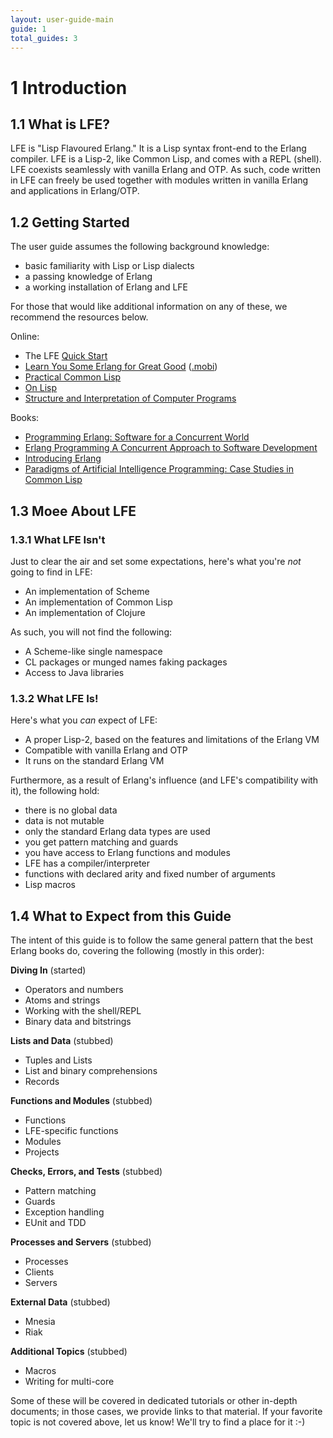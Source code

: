 ```yaml
---
layout: user-guide-main
guide: 1
total_guides: 3
---
```

# 1 Introduction

## 1.1 What is LFE?

LFE is "Lisp Flavoured Erlang." It is a Lisp syntax front-end to the Erlang
compiler. LFE is a Lisp-2, like Common Lisp, and comes with a REPL (shell).
LFE coexists seamlessly with vanilla Erlang and OTP. As such, code written in
LFE can freely be used together with modules written in vanilla Erlang and
applications in Erlang/OTP.

## 1.2 Getting Started

The user guide assumes the following background knowledge:

* basic familiarity with Lisp or Lisp dialects
* a passing knowledge of Erlang
* a working installation of Erlang and LFE

For those that would like additional information on any of these, we recommend
the resources below.

Online:
* The LFE [Quick Start](http://lfe.github.com/quick-start/1.html)
* [Learn You Some Erlang for Great Good](http://learnyousomeerlang.com/content)
  ([.mobi](https://github.com/igstan/learn-you-some-erlang-kindle/downloads))
* [Practical Common Lisp](http://www.gigamonkeys.com/book/)
* [On Lisp](http://www.paulgraham.com/onlisp.html)
* [Structure and Interpretation of Computer Programs](http://mitpress.mit.edu/sicp/)

Books:
* <a href="http://pragprog.com/book/jaerlang/programming-erlang">Programming
  Erlang: Software for a Concurrent World</a>
* <a href="http://shop.oreilly.com/product/9780596518189.do"> Erlang
  Programming A Concurrent Approach to Software Development</a>
* <a href="http://shop.oreilly.com/product/0636920025818.do">Introducing
  Erlang</a>
* <a href="http://norvig.com/paip.html">Paradigms of Artificial Intelligence
  Programming: Case Studies in Common Lisp</a>

## 1.3 Moee About LFE

### 1.3.1 What LFE Isn't

Just to clear the air and set some expectations, here's what you're *not* going
to find in LFE:

* An implementation of Scheme
* An implementation of Common Lisp
* An implementation of Clojure

As such, you will not find the following:
* A Scheme-like single namespace
* CL packages or munged names faking packages
* Access to Java libraries

### 1.3.2 What LFE Is!

Here's what you *can* expect of LFE:

* A proper Lisp-2, based on the features and limitations of the Erlang VM
* Compatible with vanilla Erlang and OTP
* It runs on the standard Erlang VM

Furthermore, as a result of Erlang's influence (and LFE's compatibility with
it), the following hold:
* there is no global data
* data is not mutable
* only the standard Erlang data types are used
* you get pattern matching and guards
* you have access to Erlang functions and modules
* LFE has a compiler/interpreter
* functions with declared arity and fixed number of arguments
* Lisp macros

## 1.4 What to Expect from this Guide

The intent of this guide is to follow the same general pattern that the best
Erlang books do, covering the following (mostly in this order):

**Diving In** (started)
* Operators and numbers
* Atoms and strings
* Working with the shell/REPL
* Binary data and bitstrings

**Lists and Data** (stubbed)
* Tuples and Lists
* List and binary comprehensions
* Records

**Functions and Modules** (stubbed)
* Functions
* LFE-specific functions
* Modules
* Projects

**Checks, Errors, and Tests** (stubbed)
* Pattern matching
* Guards
* Exception handling
* EUnit and TDD

**Processes and Servers** (stubbed)
* Processes
* Clients
* Servers

**External Data** (stubbed)
* Mnesia
* Riak

**Additional Topics** (stubbed)
* Macros
* Writing for multi-core

Some of these will be covered in dedicated tutorials or other in-depth
documents; in those cases, we provide links to that material. If your favorite
topic is not covered above, let us know! We'll try to find a place for it :-)
